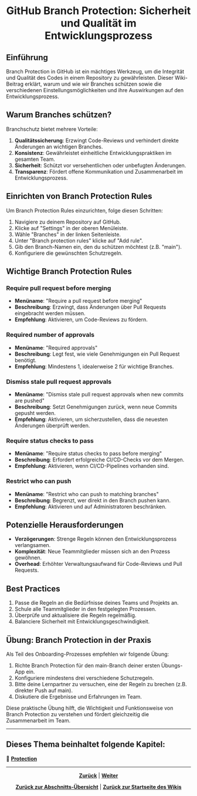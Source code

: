 # <p align="center">GitHub Branch Protection: Sicherheit und Qualität im Entwicklungsprozess</p>

## Einführung

Branch Protection in GitHub ist ein mächtiges Werkzeug, um die Integrität und Qualität des Codes in einem Repository zu gewährleisten. Dieser Wiki-Beitrag erklärt, warum und wie wir Branches schützen sowie die verschiedenen Einstellungsmöglichkeiten und ihre Auswirkungen auf den Entwicklungsprozess.

## Warum Branches schützen?

Branchschutz bietet mehrere Vorteile:

1. **Qualitätssicherung**: Erzwingt Code-Reviews und verhindert direkte Änderungen an wichtigen Branches.
2. **Konsistenz**: Gewährleistet einheitliche Entwicklungspraktiken im gesamten Team.
3. **Sicherheit**: Schützt vor versehentlichen oder unbefugten Änderungen.
4. **Transparenz**: Fördert offene Kommunikation und Zusammenarbeit im Entwicklungsprozess.

## Einrichten von Branch Protection Rules

Um Branch Protection Rules einzurichten, folge diesen Schritten:

1. Navigiere zu deinem Repository auf GitHub.
2. Klicke auf "Settings" in der oberen Menüleiste.
3. Wähle "Branches" in der linken Seitenleiste.
4. Unter "Branch protection rules" klicke auf "Add rule".
5. Gib den Branch-Namen ein, den du schützen möchtest (z.B. "main").
6. Konfiguriere die gewünschten Schutzregeln.

## Wichtige Branch Protection Rules

### Require pull request before merging
- **Menüname**: "Require a pull request before merging"
- **Beschreibung**: Erzwingt, dass Änderungen über Pull Requests eingebracht werden müssen.
- **Empfehlung**: Aktivieren, um Code-Reviews zu fördern.

### Required number of approvals
- **Menüname**: "Required approvals"
- **Beschreibung**: Legt fest, wie viele Genehmigungen ein Pull Request benötigt.
- **Empfehlung**: Mindestens 1, idealerweise 2 für wichtige Branches.

### Dismiss stale pull request approvals
- **Menüname**: "Dismiss stale pull request approvals when new commits are pushed"
- **Beschreibung**: Setzt Genehmigungen zurück, wenn neue Commits gepusht werden.
- **Empfehlung**: Aktivieren, um sicherzustellen, dass die neuesten Änderungen überprüft werden.

### Require status checks to pass
- **Menüname**: "Require status checks to pass before merging"
- **Beschreibung**: Erfordert erfolgreiche CI/CD-Checks vor dem Mergen.
- **Empfehlung**: Aktivieren, wenn CI/CD-Pipelines vorhanden sind.

### Restrict who can push
- **Menüname**: "Restrict who can push to matching branches"
- **Beschreibung**: Begrenzt, wer direkt in den Branch pushen kann.
- **Empfehlung**: Aktivieren und auf Administratoren beschränken.

## Potenzielle Herausforderungen

- **Verzögerungen**: Strenge Regeln können den Entwicklungsprozess verlangsamen.
- **Komplexität**: Neue Teammitglieder müssen sich an den Prozess gewöhnen.
- **Overhead**: Erhöhter Verwaltungsaufwand für Code-Reviews und Pull Requests.

## Best Practices

1. Passe die Regeln an die Bedürfnisse deines Teams und Projekts an.
2. Schule alle Teammitglieder in den festgelegten Prozessen.
3. Überprüfe und aktualisiere die Regeln regelmäßig.
4. Balanciere Sicherheit mit Entwicklungsgeschwindigkeit.

## Übung: Branch Protection in der Praxis

Als Teil des Onboarding-Prozesses empfehlen wir folgende Übung:

1. Richte Branch Protection für den main-Branch deiner ersten Übungs-App ein.
2. Konfiguriere mindestens drei verschiedene Schutzregeln.
3. Bitte deine Lernpartner zu versuchen, eine der Regeln zu brechen (z.B. direkter Push auf main).
4. Diskutiere die Ergebnisse und Erfahrungen im Team.

Diese praktische Übung hilft, die Wichtigkeit und Funktionsweise von Branch Protection zu verstehen und fördert gleichzeitig die Zusammenarbeit im Team.

---

**Dieses Thema beinhaltet folgende Kapitel:**
---

🔹 [**Protection**](/docs/04-tools/01-github/02-branches/01-protection/README.md) </br>

---

<p align="center">
<a href="/docs/04-tools/01-github/02-branches/README.md"><strong>Zurück</strong></a> | 
<a href="/docs/04-tools/01-github/03-pull-requests/README.md"><strong>Weiter</strong></a>
</p>

<p align="center">
<a href="/docs/04-tools/01-github/02-branches/README.md/#dieses-kapitel-beinhaltet-folgende-abschnitte"><strong>Zurück zur Abschnitts-Übersicht</strong></a> | <a href="/docs/00-willkommen/README.md"><strong>Zurück zur Startseite des Wikis</strong></a>
</p>

